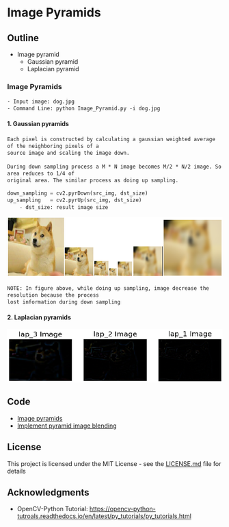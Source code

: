 # Image Pyramids

## Outline
- Image pyramid
    - Gaussian pyramid
    - Laplacian pyramid

### Image Pyramids
```
- Input image: dog.jpg
- Command Line: python Image_Pyramid.py -i dog.jpg
```
#### 1. Gaussian pyramids
```
Each pixel is constructed by calculating a gaussian weighted average of the neighboring pixels of a 
source image and scaling the image down. 

During down sampling process a M * N image becomes M/2 * N/2 image. So area reduces to 1/4 of 
original area. The similar process as doing up sampling.
```
```python
down_sampling = cv2.pyrDown(src_img, dst_size)
up_sampling   = cv2.pyrUp(src_img, dst_size)
    - dst_size: result image size
```
![](README_IMG/Gaussian.png)
```
NOTE: In figure above, while doing up sampling, image decrease the resolution because the process 
lost information during down sampling 
```

#### 2. Laplacian pyramids

![](README_IMG/Laplacian.png)



## Code
- [Image pyramids](https://github.com/Hank-Tsou/Computer-Vision-OpenCV-Python/tree/master/tutorials/Image_Processing/7_Image_Pyramids)
- [Implement pyramid image blending](https://github.com/Hank-Tsou/Image-Pyramids)

## License

This project is licensed under the MIT License - see the [LICENSE.md](LICENSE.md) file for details

## Acknowledgments

* OpenCV-Python Tutorial: https://opencv-python-tutroals.readthedocs.io/en/latest/py_tutorials/py_tutorials.html

